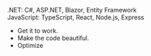 
.NET: C#, ASP.NET, Blazor, Entity Framework <br>
JavaScript: TypeScript, React, Node.js, Express <br>
- Get it to work.
- Make the code beautiful.
- Optimize
